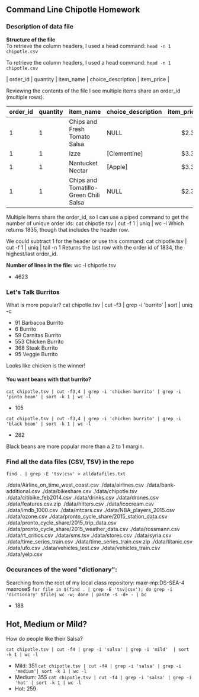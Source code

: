 ## Command Line Chipotle Homework


### Description of data file
**Structure of the file**<br>
To retrieve the column headers, I used a head command: `head -n 1 chipotle.csv`

To retrieve the column headers, I used a head command: `head -n 1 chipotle.csv`

| order_id | quantity | item_name | choice_description | item_price | 

Reviewing the contents of the file I see multiple items share an order_id (multiple rows).

| order_id | quantity | item_name | choice_description | item_price | 
|-------|--------|----------|------------|----------:| 
| 1 | 1 | Chips and Fresh Tomato Salsa | NULL | $2.39 | 
| 1 | 1 | Izze | [Clementine] | $3.39  | 
| 1 | 1 | Nantucket Nectar | [Apple] | $3.39  | 
| 1 | 1 | Chips and Tomatillo-Green Chili Salsa | NULL | $2.39 | 


Multiple items share the order_id, so I can use a piped command to get the number of unique order ids:
cat chipotle.tsv | cut -f 1 | uniq | wc -l
Which returns 1835, though that includes the header row.

We could subtract 1 for the header or use this command:
cat chipotle.tsv | cut -f 1 | uniq | tail -n 1
Returns the last row with the order id of 1834, the highest/last order_id.

**Number of lines in the file:**
wc -l chipotle.tsv 
* 4623

### Let's Talk Burritos
What is more popular?
cat chipotle.tsv | cut -f3 | grep -i 'burrito' | sort | uniq -c
* 91 Barbacoa Burrito
*  6 Burrito
* 59 Carnitas Burrito
* 553 Chicken Burrito
* 368 Steak Burrito
* 95 Veggie Burrito
  
Looks like chicken is the winner!

#### You want beans with that burrito?

`cat chipotle.tsv | cut -f3,4 | grep -i 'chicken burrito' | grep -i 'pinto bean' | sort -k 1 | wc -l`<br>
* 105


`cat chipotle.tsv | cut -f3,4 | grep -i 'chicken burrito' | grep -i 'black bean' | sort -k 1 | wc -l`<br> 
* 282


Black beans are more popular more than a 2 to 1 margin.

### Find all the data files (CSV, TSV) in the repo

`find . | grep -E 'tsv|csv' > alldatafiles.txt`

./data/Airline_on_time_west_coast.csv
./data/airlines.csv
./data/bank-additional.csv
./data/bikeshare.csv
./data/chipotle.tsv
./data/citibike_feb2014.csv
./data/drinks.csv
./data/drones.csv
./data/features.csv.zip
./data/hitters.csv
./data/icecream.csv
./data/imdb_1000.csv
./data/mtcars.csv
./data/NBA_players_2015.csv
./data/ozone.csv
./data/pronto_cycle_share/2015_station_data.csv
./data/pronto_cycle_share/2015_trip_data.csv
./data/pronto_cycle_share/2015_weather_data.csv
./data/rossmann.csv
./data/rt_critics.csv
./data/sms.tsv
./data/stores.csv
./data/syria.csv
./data/time_series_train.csv
./data/time_series_train.csv.zip
./data/titanic.csv
./data/ufo.csv
./data/vehicles_test.csv
./data/vehicles_train.csv
./data/yelp.csv

### Occurances of the word "dictionary":
Searching from the root of my local class repository:
maxr-mp:DS-SEA-4 maxrose$ 
`for file in $(find . | grep -E 'tsv|csv'); do grep -i 'dictionary' $file| wc -w; done | paste -s -d+ - | bc`
* 188

## Hot, Medium or Mild?

How do people like their Salsa?

`cat chipotle.tsv | cut -f4 | grep -i 'salsa' | grep -i 'mild'  | sort -k 1 | wc -l`<br>
* Mild: 351
`cat chipotle.tsv | cut -f4 | grep -i 'salsa' | grep -i 'medium'| sort -k 1 | wc -l`<br>
* Medium: 355
`cat chipotle.tsv | cut -f4 | grep -i 'salsa' | grep -i 'hot' | sort -k 1 | wc -l`<br>
* Hot: 259





 


